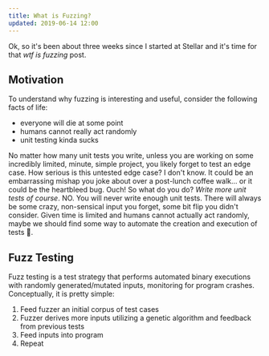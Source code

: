 ```yaml
---
title: What is Fuzzing?
updated: 2019-06-14 12:00
---
```


Ok, so it's been about three weeks since I started at Stellar and it's time for that *wtf is fuzzing* post.

## Motivation

To understand why fuzzing is interesting and useful, consider the following facts of life:

* everyone will die at some point
* humans cannot really act randomly
* unit testing kinda sucks

No matter how many unit tests you write, unless you are working on some incredibly limited, minute, simple project, you likely forget to test an edge case. How serious is this untested edge case? I don't know. It could be an embarrassing mishap you joke about over a post-lunch coffee walk... or it could be the heartbleed bug. Ouch! So what do you do? *Write more unit tests of course*. NO. You will never write enough unit tests. There will always be some crazy, non-sensical input you forget, some bit flip you didn't consider. Given time is limited and humans cannot actually act randomly, maybe we should find some way to automate the creation and execution of tests 🤔.

## Fuzz Testing

Fuzz testing is a test strategy that performs automated binary executions with randomly generated/mutated inputs, monitoring for program crashes. Conceptually, it is pretty simple:

1. Feed fuzzer an initial corpus of test cases
2. Fuzzer derives more inputs utilizing a genetic algorithm and feedback from previous tests
3. Feed inputs into program
4. Repeat

